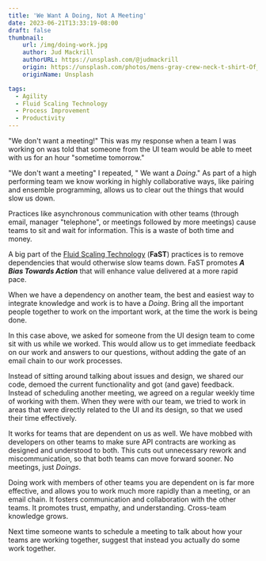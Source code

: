 ```yaml
---
title: 'We Want A Doing, Not A Meeting'
date: 2023-06-21T13:33:19-08:00
draft: false
thumbnail:
    url: /img/doing-work.jpg
    author: Jud Mackrill
    authorURL: https://unsplash.com/@judmackrill
    origin: https://unsplash.com/photos/mens-gray-crew-neck-t-shirt-Of_m3hMsoAA
    originName: Unsplash

tags:
  - Agility
  - Fluid Scaling Technology
  - Process Improvement
  - Productivity
---
```

"We don't want a meeting!" This was my response when a team I was working on was told that someone from the UI team would be able to meet with us for an hour "sometime tomorrow."

"We don't want a meeting" I repeated, " We want a *Doing*." As part of a high performing team we know working in highly collaborative ways, like pairing and ensemble programming, allows us to clear out the things that would slow us down.

Practices like asynchronous communication with other teams (through email, manager "telephone", or meetings followed by more meetings) cause teams to sit and wait for information. This is a waste of both time and money.

A big part of the [Fluid Scaling Technology](https://fastagile.io) (**FaST**) practices is to remove dependencies that would otherwise slow teams down. FaST promotes ***A Bias Towards Action*** that will enhance value delivered at a more rapid pace.

When we have a dependency on another team, the best and easiest way to integrate knowledge and work is to have a *Doing*. Bring all the important people together to work on the important work, at the time the work is being done.

In this case above, we asked for someone from the UI design team to come sit with us while we worked. This would allow us to get immediate feedback on our work and answers to our questions, without adding the gate of an email chain to our work processes.

Instead of sitting around talking about issues and design, we shared our code, demoed the current functionality and got (and gave) feedback. Instead of scheduling another meeting, we agreed on a regular weekly time of working with them. When they were with our team, we tried to work in areas that were directly related to the UI and its design, so that we used their time effectively.

It works for teams that are dependent on us as well. We have mobbed with developers on other teams to make sure API contracts are working as designed and understood to both. This cuts out unnecessary rework and miscommunication, so that both teams can move forward sooner. No meetings, just *Doings*.

Doing work with members of other teams you are dependent on is far more effective, and allows you to work much more rapidly than a meeting, or an email chain. It fosters communication and collaboration with the other teams. It promotes trust, empathy, and understanding. Cross-team knowledge grows.

Next time someone wants to schedule a meeting to talk about how your teams are working together, suggest that instead you actually do some work together.
